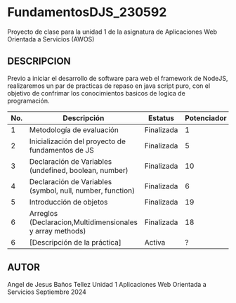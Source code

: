 # FundamentosDJS_230592
Proyecto de clase para la unidad 1 de la asignatura de Aplicaciones Web Orientada a Servicios (AWOS)

 ## DESCRIPCION
Previo a iniciar el desarrollo de software para web el framework de NodeJS, realizaremos un par de practicas de repaso en java script puro, con el objetivo de confrimar los conocimientos basicos de logica de programación.

| No. | Descripción                                                      | Estatus   | Potenciador |
|-----|------------------------------------------------------------------|-----------|-------------|
| 1   | Metodología de evaluación                                         | Finalizada| 1           |
| 2   | Inicialización del proyecto de fundamentos de JS                 | Finalizada| 5           |
| 3   | Declaración de Variables (undefined, boolean, number)            | Finalizada| 10          |
| 4   | Declaración de Variables (symbol, null, number, function)       | Finalizada| 6           |
| 5   | Introducción de objetos                                           | Finalizada| 19          |
| 6   | Arreglos (Declaracion,Multidimensionales y array methods)| Finalizada | 18 |
| 6   | [Descripción de la práctica]                         | Activa | ? |

 
## AUTOR
Angel de Jesus Baños Tellez
Unidad 1
Aplicaciones Web Orientada a Servicios
Septiembre 2024

